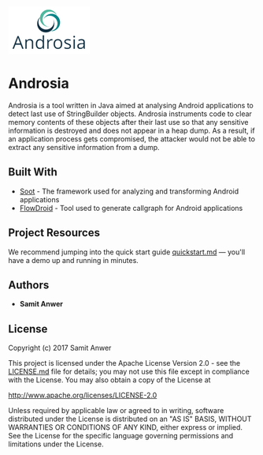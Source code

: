 ![Androsia Logo](logo.png)
# Androsia
Androsia is a tool written in Java aimed at analysing Android applications to detect last use of StringBuilder objects. Androsia instruments code to clear memory contents of these objects after their last use so that any sensitive information is destroyed and does not appear in a heap dump. As a result, if an application process gets compromised, the attacker would not be able to extract any sensitive information from a dump.

## Built With

* [Soot](https://sable.github.io/soot/) - The framework used for analyzing and transforming Android applications
* [FlowDroid](https://blogs.uni-paderborn.de/sse/tools/flowdroid/) - Tool used to generate callgraph for Android applications


## Project Resources

We recommend jumping into the quick start guide [quickstart.md](docs/quickstart/quickstart.md) — you'll have a demo up and running in minutes.

## Authors

* **Samit Anwer** 

## License

Copyright (c) 2017 Samit Anwer

This project is licensed under the Apache License Version 2.0 - see the [LICENSE.md](LICENSE.md) file for details; you may not use this file except in compliance with the License. You may also obtain a copy of the License at

http://www.apache.org/licenses/LICENSE-2.0

Unless required by applicable law or agreed to in writing, software distributed under the License is distributed on an "AS IS" BASIS, WITHOUT WARRANTIES OR CONDITIONS OF ANY KIND, either express or implied. See the License for the specific language governing permissions and limitations under the License.

